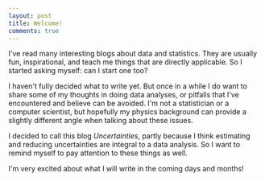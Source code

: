 ```yaml
---
layout: post
title: Welcome!
comments: true
---
```


I've read many interesting blogs about data and statistics. They are usually fun, inspirational, and teach me things that are directly applicable. So I started asking myself: can I start one too?

I haven't fully decided what to write yet. But once in a while I do want to share some of my thoughts in doing data analyses, or pitfalls that I've encountered and believe can be avoided. I'm not a statistician or a computer scientist, but hopefully my physics background can provide a slightly different angle when talking about these issues.

I decided to call this blog *Uncertainties*, partly because I think estimating and reducing uncertainties are integral to a data analysis. So I want to remind myself to pay attention to these things as well.

I'm very excited about what I will write in the coming days and months!
